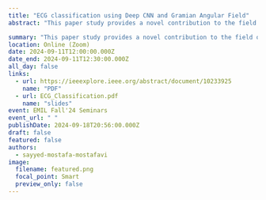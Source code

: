 ```yaml
---
title: "ECG classification using Deep CNN and Gramian Angular Field"
abstract: "This paper study provides a novel contribution to the field of signal processing and DL for ECG signal analysis by introducing a new feature representation method for ECG signals. The proposed method is based on transforming time frequency 1D vectors into 2D images using Gramian Angular Field transform. Moving on, the classification of the transformed ECG signals is performed using Convolutional Neural Networks (CNN). The obtained results show a classification accuracy of 97.47% and 98.65% for anomaly detection. Accordingly, in addition to improving the classification performance compared to the state-of-the-art, the feature representation helps identify and visualize temporal patterns in the ECG signal, such as changes in heart rate, rhythm, and morphology, which may not be apparent in the original signal. This has significant implications in the diagnosis and treatment of cardiovascular diseases and detection of anomalies."

summary: "This paper study provides a novel contribution to the field of signal processing and DL for ECG signal analysis by introducing a new feature representation method for ECG signals."
location: Online (Zoom)
date: 2024-09-11T12:00:00.000Z
date_end: 2024-09-11T12:30:00.000Z
all_day: false
links:
  - url: https://ieeexplore.ieee.org/abstract/document/10233925
    name: "PDF"
  - url: ECG_Classification.pdf
    name: "slides"
event: EMIL Fall'24 Seminars
event_url: " "
publishDate: 2024-09-18T20:56:00.000Z
draft: false
featured: false
authors:
  - sayyed-mostafa-mostafavi
image:
  filename: featured.png
  focal_point: Smart
  preview_only: false
---
```

